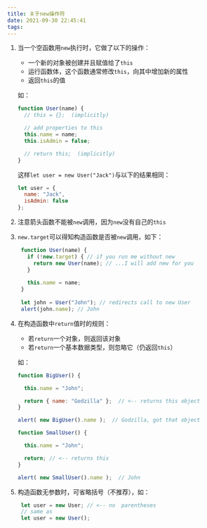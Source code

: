 ```yaml
---
title: 关于new操作符
date: 2021-09-30 22:45:41
tags:
---
```


1. 当一个空函数用`new`执行时，它做了以下的操作：

    * 一个新的对象被创建并且赋值给了`this`
    * 运行函数体，这个函数通常修改`this`，向其中增加新的属性
    * 返回`this`的值
  
    如：

    ```js
    function User(name) {
      // this = {};  (implicitly)

      // add properties to this
      this.name = name;
      this.isAdmin = false;

      // return this;  (implicitly)
    }
    ```

    这样`let user = new User("Jack")`与以下的结果相同：

    ```js
    let user = {
      name: "Jack",
      isAdmin: false
    };
    ```

2. 注意箭头函数不能被`new`调用，因为`new`没有自己的`this`

3. `new.target`可以得知构造函数是否被`new`调用，如下：

   ```js
    function User(name) {
      if (!new.target) { // if you run me without new
        return new User(name); // ...I will add new for you
      }
    
      this.name = name;
    }
    
    let john = User("John"); // redirects call to new User
    alert(john.name); // John
   ```

4. 在构造函数中`return`值时的规则：

    * 若`return`一个对象，则返回该对象
    * 若`return`一个基本数据类型，则忽略它（仍返回`this`）
  
    如：

    ```js
    function BigUser() {
    
      this.name = "John";
    
      return { name: "Godzilla" };  // <-- returns this object
    }
    
    alert( new BigUser().name );  // Godzilla, got that object
    
    function SmallUser() {
    
      this.name = "John";
    
      return; // <-- returns this
    }
    
    alert( new SmallUser().name );  // John
    ```

5. 构造函数无参数时，可省略括号（不推荐），如：

   ```js
    let user = new User; // <-- no  parentheses
    // same as
    let user = new User();
   ```
